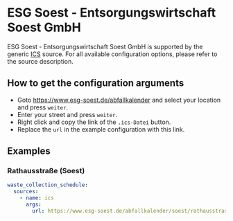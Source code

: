 # ESG Soest - Entsorgungswirtschaft Soest GmbH

ESG Soest - Entsorgungswirtschaft Soest GmbH is supported by the generic [ICS](/doc/source/ics.md) source. For all available configuration options, please refer to the source description.


## How to get the configuration arguments

- Goto <https://www.esg-soest.de/abfallkalender> and select your location and press `weiter`.
- Enter your street and press `weiter`.
- Right click and copy the link of the `.ics-Datei` button.
- Replace the `url` in the example configuration with this link.

## Examples

### Rathausstraße (Soest)

```yaml
waste_collection_schedule:
  sources:
    - name: ics
      args:
        url: https://www.esg-soest.de/abfallkalender/soest/rathausstrasse/herunterladen
```
